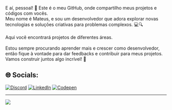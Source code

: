 E aí, pessoal! 👋 Este é o meu GitHub, onde compartilho meus projetos e códigos com vocês. <br>Meu nome é Mateus, e sou um desenvolvedor que adora explorar novas tecnologias e soluções criativas para problemas complexos. 💻🔍<br><br> Aqui você encontrará projetos de diferentes áreas.<br><br>Estou sempre procurando aprender mais e crescer como desenvolvedor, <br>então fique à vontade para dar feedbacks e contribuir para meus projetos. <br>Vamos construir juntos algo incrível! 🚀


## 🌐 Socials:
[![Discord](https://img.shields.io/badge/Discord-%237289DA.svg?logo=discord&logoColor=white)](https://discord.gg/technomancer#8791) [![LinkedIn](https://img.shields.io/badge/LinkedIn-%230077B5.svg?logo=linkedin&logoColor=white)](https://linkedin.com/in/https://www.linkedin.com/in/mateus-arce/) 
[![Codepen](https://img.shields.io/badge/Codepen-000000?style=for-the-badge&logo=codepen&logoColor=white)](https://codepen.io/mateusarcedev) 

---
[![](https://visitcount.itsvg.in/api?id=mateusarcedev&icon=2&color=12)](https://visitcount.itsvg.in)

<!-- Proudly created with GPRM ( https://gprm.itsvg.in ) -->
